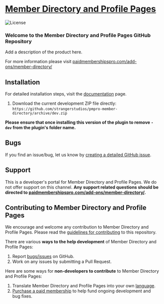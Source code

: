 # [Member Directory and Profile Pages](https://www.paidmembershipspro.com/add-ons/member-directory/) #
[comment]: # (Generate badges from shields.io, only works for .org plugins to get other stats etc. We'd have to create our own endpoints for Premium plugins)

![License](https://img.shields.io/badge/license-GPL--2.0%2B-red.svg?style=flat-square)

### Welcome to the Member Directory and Profile Pages GitHub Repository
Add a description of the product here.

For more information please visit [paidmembershipspro.com/add-ons/member-directory/](https://www.paidmembershipspro.com/add-ons/member-directory/)

## Installation ##
For detailed installation steps, visit the [documentation](https://www.paidmembershipspro.com/add-ons/member-directory/) page.

1. Download the current development ZIP file directly: `https://github.com/strangerstudios/pmpro-member-directory/archive/dev.zip`

**Please ensure that once installing this version of the plugin to remove `-dev` from the plugin's folder name.**

## Bugs ##
If you find an issue/bug, let us know by [creating a detailed GitHub issue](https://github.com/strangerstudios/pmpro-member-directory/issues/new).

## Support ##
This is a developer's portal for Member Directory and Profile Pages. We do not offer support on this channel. **Any support related questions should be directed to [paidmembershipspro.com/add-ons/member-directory/](https://www.paidmembershipspro.com/add-ons/member-directory/).**

## Contributing to Member Directory and Profile Pages ##
We encourage and welcome any contribution to Member Directory and Profile Pages. Please read the [guidelines for contributing](https://github.com/strangerstudios/paid-memberships-pro/blob/dev/.github/CONTRIBUTING.md) to this repository.

There are various **ways to the help development** of Member Directory and Profile Pages:

1. Report [bugs/issues](https://github.com/strangerstudios/pmpro-member-directory/issues/new) on GitHub.
2. Work on any issues by submitting a Pull Request.

Here are some ways for **non-developers to contribute** to Member Directory and Profile Pages:

1. Translate Member Directory and Profile Pages into your own [language](https://www.paidmembershipspro.com/paid-memberships-pro-in-your-language/).
2. [Purchase a paid membership](https://paidmembershipspro.com/pricing) to help fund ongoing development and bug fixes.

